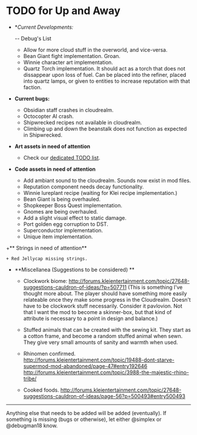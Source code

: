 # TODO for Up and Away

+ **Current Developments:*

	-- Debug's List

	+ Allow for more cloud stuff in the overworld, and vice-versa.
	+ Bean Giant fight implementation. Groan.
	+ Winnie character art implementation.
	+ Quartz Torch implementation. It should act as a torch that does not dissappear upon loss of fuel. Can be placed into the refiner, placed into quartz lamps, or given to entities to increase reputation with that faction.

+ **Current bugs:**

	+ Obsidian staff crashes in cloudrealm.
	+ Octocopter AI crash.
	+ Shipwrecked recipes not available in cloudrealm.
	+ Climbing up and down the beanstalk does not function as expected in Shipwrecked.

+ **Art assets in need of attention**

	+ Check our [dedicated TODO list](TODO_ART.md).

+ **Code assets in need of attention**

	+ Add ambiant sound to the cloudrealm. Sounds now exist in mod files.
	+ Reputation component needs decay functionality.
	+ Winnie lureplant recipe (waiting for Klei recipe implementation.)
	+ Bean Giant is being overhauled.	
	+ Shopkeeper Boss Quest implementation.
	+ Gnomes are being overhauled.
	+ Add a slight visual effect to static damage.
	+ Port golden egg corruption to DST.
	+ Superconductor implementation.
	+ Unique item implementation.

+** Strings in need of attention**

	+ Red Jellycap missing strings.

+ **Miscellanea (Suggestions to be considered) **

	+ Clockwork biome: http://forums.kleientertainment.com/topic/27648-suggestions-cauldron-of-ideas/?p=507711 (This is something I've thought more about. The player should have something more easily relateable once they make some progress in the Cloudrealm. Doesn't have to be clockwork stuff necessarily. Consider it pavlovion. Not that I want the mod to become a skinner-box, but that kind of attribute is necessary to a point in design and balance.)

	+ Stuffed animals that can be created with the sewing kit. They start as a cotton frame, and become a random stuffed animal when sewn. They give very small amounts of sanity and warmth when used.

	+ Rhinomen confirmed. http://forums.kleientertainment.com/topic/19488-dont-starve-supermod-mod-abandoned/page-47#entry192646
	http://forums.kleientertainment.com/topic/3988-the-majestic-rhino-tribe/

	+ Cooked foods. http://forums.kleientertainment.com/topic/27648-suggestions-cauldron-of-ideas/page-56?p=500493#entry500493

******

Anything else that needs to be added will be added (eventually). 
If something is missing (bugs or otherwise), let either @simplex or @debugman18 know.

<!--
vim: ft=markdown nofoldenable
-->
